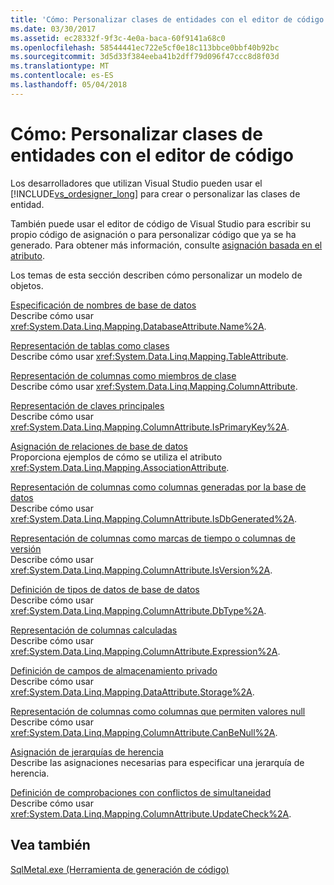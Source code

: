 ```yaml
---
title: 'Cómo: Personalizar clases de entidades con el editor de código'
ms.date: 03/30/2017
ms.assetid: ec28332f-9f3c-4e0a-baca-60f9141a68c0
ms.openlocfilehash: 58544441ec722e5cf0e18c113bbce0bbf40b92bc
ms.sourcegitcommit: 3d5d33f384eeba41b2dff79d096f47ccc8d8f03d
ms.translationtype: MT
ms.contentlocale: es-ES
ms.lasthandoff: 05/04/2018
---
```

# <a name="how-to-customize-entity-classes-by-using-the-code-editor"></a>Cómo: Personalizar clases de entidades con el editor de código
Los desarrolladores que utilizan Visual Studio pueden usar el [!INCLUDE[vs_ordesigner_long](../../../../../../includes/vs-ordesigner-long-md.md)] para crear o personalizar las clases de entidad.  
  
 También puede usar el editor de código de Visual Studio para escribir su propio código de asignación o para personalizar código que ya se ha generado. Para obtener más información, consulte [asignación basada en el atributo](../../../../../../docs/framework/data/adonet/sql/linq/attribute-based-mapping.md).  
  
 Los temas de esta sección describen cómo personalizar un modelo de objetos.  
  
 [Especificación de nombres de base de datos](../../../../../../docs/framework/data/adonet/sql/linq/how-to-specify-database-names.md)  
 Describe cómo usar <xref:System.Data.Linq.Mapping.DatabaseAttribute.Name%2A>.  
  
 [Representación de tablas como clases](../../../../../../docs/framework/data/adonet/sql/linq/how-to-represent-tables-as-classes.md)  
 Describe cómo usar <xref:System.Data.Linq.Mapping.TableAttribute>.  
  
 [Representación de columnas como miembros de clase](../../../../../../docs/framework/data/adonet/sql/linq/how-to-represent-columns-as-class-members.md)  
 Describe cómo usar <xref:System.Data.Linq.Mapping.ColumnAttribute>.  
  
 [Representación de claves principales](../../../../../../docs/framework/data/adonet/sql/linq/how-to-represent-primary-keys.md)  
 Describe cómo usar <xref:System.Data.Linq.Mapping.ColumnAttribute.IsPrimaryKey%2A>.  
  
 [Asignación de relaciones de base de datos](../../../../../../docs/framework/data/adonet/sql/linq/how-to-map-database-relationships.md)  
 Proporciona ejemplos de cómo se utiliza el atributo <xref:System.Data.Linq.Mapping.AssociationAttribute>.  
  
 [Representación de columnas como columnas generadas por la base de datos](../../../../../../docs/framework/data/adonet/sql/linq/how-to-represent-columns-as-database-generated.md)  
 Describe cómo usar <xref:System.Data.Linq.Mapping.ColumnAttribute.IsDbGenerated%2A>.  
  
 [Representación de columnas como marcas de tiempo o columnas de versión](../../../../../../docs/framework/data/adonet/sql/linq/how-to-represent-columns-as-timestamp-or-version-columns.md)  
 Describe cómo usar <xref:System.Data.Linq.Mapping.ColumnAttribute.IsVersion%2A>.  
  
 [Definición de tipos de datos de base de datos](../../../../../../docs/framework/data/adonet/sql/linq/how-to-specify-database-data-types.md)  
 Describe cómo usar <xref:System.Data.Linq.Mapping.ColumnAttribute.DbType%2A>.  
  
 [Representación de columnas calculadas](../../../../../../docs/framework/data/adonet/sql/linq/how-to-represent-computed-columns.md)  
 Describe cómo usar <xref:System.Data.Linq.Mapping.ColumnAttribute.Expression%2A>.  
  
 [Definición de campos de almacenamiento privado](../../../../../../docs/framework/data/adonet/sql/linq/how-to-specify-private-storage-fields.md)  
 Describe cómo usar <xref:System.Data.Linq.Mapping.DataAttribute.Storage%2A>.  
  
 [Representación de columnas como columnas que permiten valores null](../../../../../../docs/framework/data/adonet/sql/linq/how-to-represent-columns-as-allowing-null-values.md)  
 Describe cómo usar <xref:System.Data.Linq.Mapping.ColumnAttribute.CanBeNull%2A>.  
  
 [Asignación de jerarquías de herencia](../../../../../../docs/framework/data/adonet/sql/linq/how-to-map-inheritance-hierarchies.md)  
 Describe las asignaciones necesarias para especificar una jerarquía de herencia.  
  
 [Definición de comprobaciones con conflictos de simultaneidad](../../../../../../docs/framework/data/adonet/sql/linq/how-to-specify-concurrency-conflict-checking.md)  
 Describe cómo usar <xref:System.Data.Linq.Mapping.ColumnAttribute.UpdateCheck%2A>.  
  
## <a name="see-also"></a>Vea también  
 [SqlMetal.exe (Herramienta de generación de código)](../../../../../../docs/framework/tools/sqlmetal-exe-code-generation-tool.md)
